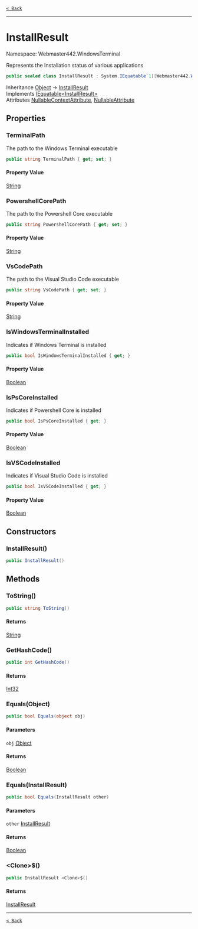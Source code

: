 [`< Back`](./)

---

# InstallResult

Namespace: Webmaster442.WindowsTerminal

Represents the Installation status of various applications

```csharp
public sealed class InstallResult : System.IEquatable`1[[Webmaster442.WindowsTerminal.InstallResult, Webmaster442.WindowsTerminal, Version=3.0.0.0, Culture=neutral, PublicKeyToken=null]]
```

Inheritance [Object](https://docs.microsoft.com/en-us/dotnet/api/system.object) → [InstallResult](./webmaster442.windowsterminal.installresult.md)<br>
Implements [IEquatable&lt;InstallResult&gt;](https://docs.microsoft.com/en-us/dotnet/api/system.iequatable-1)<br>
Attributes [NullableContextAttribute](https://docs.microsoft.com/en-us/dotnet/api/system.runtime.compilerservices.nullablecontextattribute), [NullableAttribute](https://docs.microsoft.com/en-us/dotnet/api/system.runtime.compilerservices.nullableattribute)

## Properties

### **TerminalPath**

The path to the Windows Terminal executable

```csharp
public string TerminalPath { get; set; }
```

#### Property Value

[String](https://docs.microsoft.com/en-us/dotnet/api/system.string)<br>

### **PowershellCorePath**

The path to the Powershell Core executable

```csharp
public string PowershellCorePath { get; set; }
```

#### Property Value

[String](https://docs.microsoft.com/en-us/dotnet/api/system.string)<br>

### **VsCodePath**

The path to the Visual Studio Code executable

```csharp
public string VsCodePath { get; set; }
```

#### Property Value

[String](https://docs.microsoft.com/en-us/dotnet/api/system.string)<br>

### **IsWindowsTerminalInstalled**

Indicates if Windows Terminal is installed

```csharp
public bool IsWindowsTerminalInstalled { get; }
```

#### Property Value

[Boolean](https://docs.microsoft.com/en-us/dotnet/api/system.boolean)<br>

### **IsPsCoreInstalled**

Indicates if Powershell Core is installed

```csharp
public bool IsPsCoreInstalled { get; }
```

#### Property Value

[Boolean](https://docs.microsoft.com/en-us/dotnet/api/system.boolean)<br>

### **IsVSCodeInstalled**

Indicates if Visual Studio Code is installed

```csharp
public bool IsVSCodeInstalled { get; }
```

#### Property Value

[Boolean](https://docs.microsoft.com/en-us/dotnet/api/system.boolean)<br>

## Constructors

### **InstallResult()**

```csharp
public InstallResult()
```

## Methods

### **ToString()**

```csharp
public string ToString()
```

#### Returns

[String](https://docs.microsoft.com/en-us/dotnet/api/system.string)<br>

### **GetHashCode()**

```csharp
public int GetHashCode()
```

#### Returns

[Int32](https://docs.microsoft.com/en-us/dotnet/api/system.int32)<br>

### **Equals(Object)**

```csharp
public bool Equals(object obj)
```

#### Parameters

`obj` [Object](https://docs.microsoft.com/en-us/dotnet/api/system.object)<br>

#### Returns

[Boolean](https://docs.microsoft.com/en-us/dotnet/api/system.boolean)<br>

### **Equals(InstallResult)**

```csharp
public bool Equals(InstallResult other)
```

#### Parameters

`other` [InstallResult](./webmaster442.windowsterminal.installresult.md)<br>

#### Returns

[Boolean](https://docs.microsoft.com/en-us/dotnet/api/system.boolean)<br>

### **&lt;Clone&gt;$()**

```csharp
public InstallResult <Clone>$()
```

#### Returns

[InstallResult](./webmaster442.windowsterminal.installresult.md)<br>

---

[`< Back`](./)
